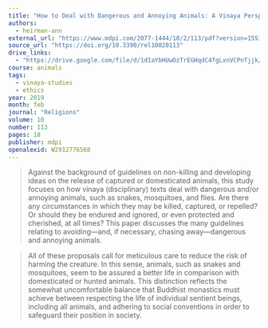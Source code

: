 ```yaml
---
title: "How to Deal with Dangerous and Annoying Animals: A Vinaya Perspective"
authors:
  - heirman-ann
external_url: "https://www.mdpi.com/2077-1444/10/2/113/pdf?version=1551259054"
source_url: "https://doi.org/10.3390/rel10020113"
drive_links:
  - "https://drive.google.com/file/d/1dIaYbHUwOzTrEGHqdC4fgLxnVCPnTjjk/view?usp=drivesdk"
course: animals
tags:
  - vinaya-studies
  - ethics
year: 2019
month: feb
journal: "Religions"
volume: 10
number: 113
pages: 18
publisher: mdpi
openalexid: W2912776568
---
```


> Against the background of guidelines on non-killing and developing ideas on the release of captured or domesticated animals, this study focuses on how vinaya (disciplinary) texts deal with dangerous and/or annoying animals, such as snakes, mosquitoes, and flies.
> Are there any circumstances in which they may be killed, captured, or repelled? Or should they be endured and ignored, or even protected and cherished, at all times? This paper discusses the many guidelines relating to avoiding—and, if necessary, chasing away—dangerous and annoying animals.

> All of these proposals call for meticulous care to reduce the risk of harming the creature.
> In this sense, animals, such as snakes and mosquitoes, seem to be assured a better life in comparison with domesticated or hunted animals.
> This distinction reflects the somewhat uncomfortable balance that Buddhist monastics must achieve between respecting the life of individual sentient beings, including all animals, and adhering to social conventions in order to safeguard their position in society.

